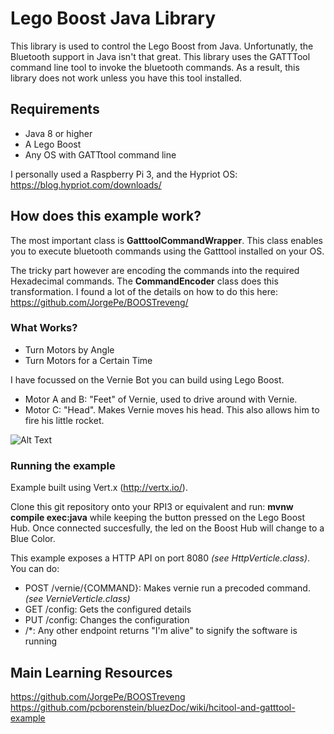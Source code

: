 # Lego Boost Java Library
This library is used to control the Lego Boost from Java.
Unfortunatly, the Bluetooth support in Java isn't that great.
This library uses the GATTTool command line tool to invoke the bluetooth commands.
As a result, this library does not work unless you have this tool installed.

## Requirements
- Java 8 or higher
- A Lego Boost
- Any OS with GATTtool command line

I personally used a Raspberry Pi 3, and the Hypriot OS: https://blog.hypriot.com/downloads/

## How does this example work?
The most important class is **GatttoolCommandWrapper**. This class enables you to execute bluetooth commands using the Gatttool installed on your OS.

The tricky part however are encoding the commands into the required Hexadecimal commands. The **CommandEncoder** class does this transformation.
I found a lot of the details on how to do this here: https://github.com/JorgePe/BOOSTreveng/

### What Works?
- Turn Motors by Angle
- Turn Motors for a Certain Time

I have focussed on the Vernie Bot you can build using Lego Boost. 
- Motor A and B: "Feet" of Vernie, used to drive around with Vernie.
- Motor C: "Head". Makes Vernie moves his head. This also allows him to fire his little rocket.

![Alt Text](https://github.com/TomCools/BoostThatJava/blob/master/static/vernie.gif)

### Running the example
Example built using Vert.x (http://vertx.io/).

Clone this git repository onto your RPI3 or equivalent and run:
**mvnw compile exec:java** while keeping the button pressed on the Lego Boost Hub.
Once connected succesfully, the led on the Boost Hub will change to a Blue Color.

This example exposes a HTTP API on port 8080 _(see HttpVerticle.class)_.
You can do:

- POST /vernie/{COMMAND}: Makes vernie run a precoded command. _(see VernieVerticle.class)_
- GET /config: Gets the configured details
- PUT /config: Changes the configuration
- /*: Any other endpoint returns "I'm alive" to signify the software is running

## Main Learning Resources
https://github.com/JorgePe/BOOSTreveng  
https://github.com/pcborenstein/bluezDoc/wiki/hcitool-and-gatttool-example  
